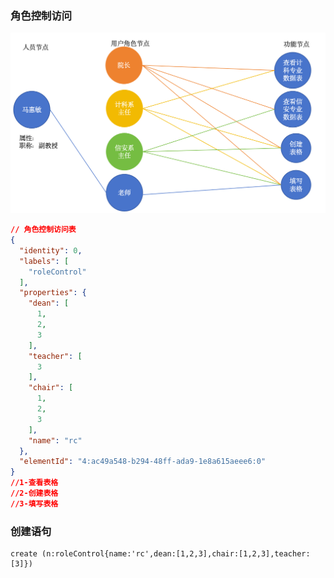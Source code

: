 ### 角色控制访问

![](image/角色控制访问设计.png)

```json
// 角色控制访问表
{
  "identity": 0,
  "labels": [
    "roleControl"
  ],
  "properties": {
    "dean": [
      1,
      2,
      3
    ],
    "teacher": [
      3
    ],
    "chair": [
      1,
      2,
      3
    ],
    "name": "rc"
  },
  "elementId": "4:ac49a548-b294-48ff-ada9-1e8a615aeee6:0"
}
//1-查看表格
//2-创建表格
//3-填写表格
```
### 创建语句
```Cypher
create (n:roleControl{name:'rc',dean:[1,2,3],chair:[1,2,3],teacher:[3]}) 
```
